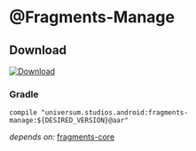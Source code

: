 @Fragments-Manage
===============

## Download ##
[![Download](https://api.bintray.com/packages/universum-studios/android/universum.studios.android%3Afragments/images/download.svg)](https://bintray.com/universum-studios/android/universum.studios.android%3Afragments/_latestVersion)

### Gradle ###

    compile "universum.studios.android:fragments-manage:${DESIRED_VERSION}@aar"

_depends on:_
[fragments-core](https://github.com/universum-studios/android_fragments/tree/master/library-core)
